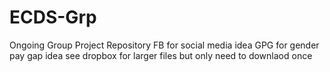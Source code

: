# ECDS-Grp
Ongoing Group Project Repository
FB for social media idea
GPG for gender pay gap idea
see dropbox for larger files but only need to downlaod once
